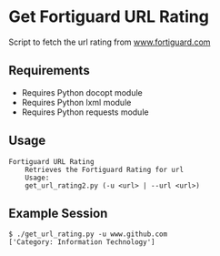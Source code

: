 # Get Fortiguard URL Rating
Script to fetch the url rating from www.fortiguard.com

## Requirements
* Requires Python docopt module
* Requires Python lxml module
* Requires Python requests module

## Usage

    Fortiguard URL Rating
        Retrieves the Fortiguard Rating for url
        Usage:
        get_url_rating2.py (-u <url> | --url <url>)

## Example Session

    $ ./get_url_rating.py -u www.github.com
    ['Category: Information Technology']
